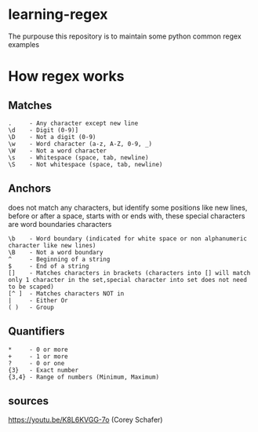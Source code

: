 # learning-regex
The purpouse this repository is to maintain some python common regex examples


# How regex works

## Matches
    .     - Any character except new line
    \d    - Digit (0-9)]
    \D    - Not a digit (0-9)
    \w    - Word character (a-z, A-Z, 0-9, _)
    \W    - Not a word character
    \s    - Whitespace (space, tab, newline)
    \S    - Not whitespace (space, tab, newline)

## Anchors
does not match any characters, but identify some positions like
new lines, before or after a space, starts with or ends with,
these special characters are word boundaries characters

    \b    - Word boundary (indicated for white space or non alphanumeric character like new lines)
    \B    - Not a word boundary
    ^     - Beginning of a string
    $     - End of a string
    []    - Matches characters in brackets (characters into [] will match only 1 character in the set,special character into set does not need to be scaped)
    [^ ]  - Matches characters NOT in
    |     - Either Or
    ( )   - Group

## Quantifiers
    *     - 0 or more
    +     - 1 or more
    ?     - 0 or one
    {3}   - Exact number
    {3,4} - Range of numbers (Minimum, Maximum)


## sources

https://youtu.be/K8L6KVGG-7o (Corey Schafer)